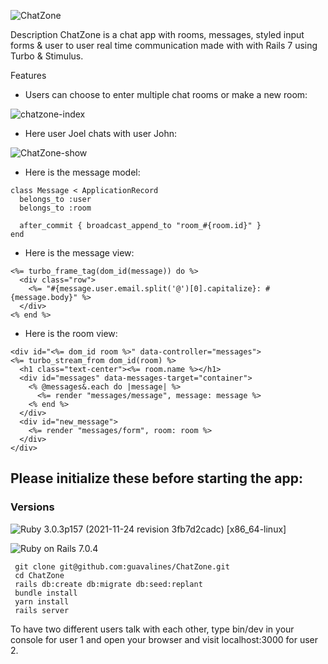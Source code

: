 ![ChatZone](https://user-images.githubusercontent.com/100665876/232448053-3d23a4ef-3851-4fcc-96b6-b40c449d61f9.jpeg)

Description
ChatZone is a chat app with rooms, messages, styled input forms & user to user real time communication made with with Rails 7 using Turbo & Stimulus.

Features
- Users can choose to enter multiple chat rooms or make a new room:

![chatzone-index](https://user-images.githubusercontent.com/100665876/213108626-55c1a6df-4873-4292-a8b8-3a7e6bd5c819.jpeg)

- Here user Joel chats with user John:

![ChatZone-show](https://user-images.githubusercontent.com/100665876/213362780-c1032945-6c06-4fe8-8955-5e6dff309869.jpeg)

- Here is the message model:

```
class Message < ApplicationRecord
  belongs_to :user
  belongs_to :room

  after_commit { broadcast_append_to "room_#{room.id}" }
end
```

- Here is the message view:

```
<%= turbo_frame_tag(dom_id(message)) do %>
  <div class="row">
    <%= "#{message.user.email.split('@')[0].capitalize}: #{message.body}" %>
  </div>
<% end %>
```

- Here is the room view:

```
<div id="<%= dom_id room %>" data-controller="messages">
<%= turbo_stream_from dom_id(room) %>
  <h1 class="text-center"><%= room.name %></h1>
  <div id="messages" data-messages-target="container">
    <% @messages&.each do |message| %>
      <%= render "messages/message", message: message %>
    <% end %>
  </div>
  <div id="new_message">
    <%= render "messages/form", room: room %>
  </div>
</div>
```

## Please initialize these before starting the app:

### Versions


![Ruby](https://img.shields.io/badge/Ruby-CC342D?style=for-the-badge&logo=ruby&logoColor=white) 3.0.3p157 (2021-11-24 revision 3fb7d2cadc) [x86_64-linux]

![Ruby on Rails](https://img.shields.io/badge/Ruby_on_Rails-CC0000?style=for-the-badge&logo=ruby-on-rails&logoColor=white) 7.0.4

```
 git clone git@github.com:guavalines/ChatZone.git
 cd ChatZone
 rails db:create db:migrate db:seed:replant
 bundle install
 yarn install
 rails server
 ```
 
 To have two different users talk with each other, type bin/dev in your console for user 1 and open your browser and visit localhost:3000 for user 2.
